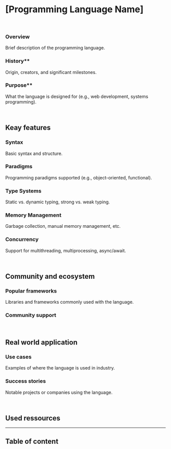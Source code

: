 # **[Programming Language Name]**

<br>

### Overview
Brief description of the programming language.
### History**
Origin, creators, and significant milestones.
### Purpose**
What the language is designed for (e.g., web development, systems programming).

<br>

## Keay features
### Syntax
Basic syntax and structure.
### Paradigms
Programming paradigms supported (e.g., object-oriented, functional).
### Type Systems
Static vs. dynamic typing, strong vs. weak typing.
### Memory Management
Garbage collection, manual memory management, etc.
### Concurrency
Support for multithreading, multiprocessing, async/await.

<br>

## Community and ecosystem
### Popular frameworks
Libraries and frameworks commonly used with the language.
### Community support

<br>

## Real world application
### Use cases
Examples of where the language is used in industry.
### Success stories
Notable projects or companies using the language.

<br>

## Used ressources
<!-- Keep empty I will do it-->

---

## Table of content
